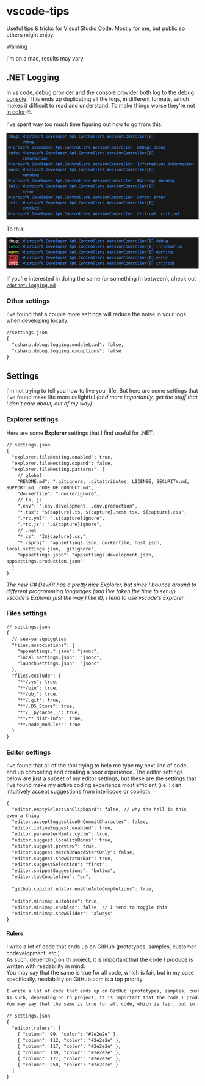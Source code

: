 # vscode-tips

Useful tips & tricks for Visual Studio Code. Mostly for me, but public so others might enjoy.

> [!Warning]
> I'm on a mac, results may vary

## .NET Logging

In vs code, [debug provider][dotnet-logging-debug-provider] and the [console provider][dotnet-logging-console-provider] both log to the [debug console][vscode-debug-console]. This ends up duplicating all the logs, in different formats, which makes it difficult to read and understand. To make things worse they're not [in color](/dotnet/logging.md#add-some-color) :roll_eyes:.

I've spent way too much time figuring out how to go from this:

![debug_console_log](./img/debug_console_log.png)

To this:

![console_log_allow_ansi_single_line](./img/console_log_allow_ansi_single_line.png)

If you're interested in doing the same (or something in between), check out [`/dotnet/logging.md`](/dotnet/logging.md)

### Other settings

I've found that a couple more settings will reduce the noise in your logs when developing locally:

```jsonc
//settings.json
{
  "csharp.debug.logging.moduleLoad": false,
  "csharp.debug.logging.exceptions": false
}
```

## Settings

I'm not trying to tell you how to live your life. But here are some settings that I've found make life more delightful _(and more importantly, get the stuff that I don't care about, out of my way)_.

### Explorer settings

Here are some **Explorer** settings that I find useful for .NET:

```jsonc
// settings.json
{
  "explorer.fileNesting.enabled": true,
  "explorer.fileNesting.expand": false,
  "explorer.fileNesting.patterns": {
    // global
    "README.md": ".gitignore, .gitattributes, LICENSE, SECURITY.md, SUPPORT.md, CODE_OF_CONDUCT.md",
    "dockerfile": ".dockerignore",
    // ts, js
    ".env": ".env.development, .env.production",
    "*.tsx": "${capture}.ts, ${capture}.test.tsx, ${capture}.css",
    ".*rc.yml": ".${capture}ignore",
    ".*rc.js": ".${capture}ignore",
    // .net
    "*.cs": "I${capture}.cs,",
    "*.csproj": "appsettings.json, dockerfile, host.json, local.settings.json, .gitignore",
    "appsettings.json": "appsettings.development.json, appsettings.production.json"
  }
}
```

_The new C# DevKit has a pretty nice Explorer, but since I bounce around to different programming languages (and I've taken the time to set up vscode's Explorer just the way I like it), I tend to use vscode's Explorer._

### Files settings

```jsonc
// settings.json
{
  // see-ya squigglies
  "files.associations": {
    "appsettings.*.json": "jsonc",
    "local.settings.json": "jsonc",
    "launchSettings.json": "jsonc"
  },
  "files.exclude": {
    "**/.vs": true,
    "**/bin": true,
    "**/obj": true,
    "**/.git": true,
    "**/.DS_Store": true,
    "**/__pycache__": true,
    "**/**.dist-info": true,
    "**/node_modules": true
  }
}
```

### Editor settings

I've found that all of the tool trying to help me type my next line of code, end up competing and creating a poor experience. The editor settings below are just a subset of my editor settings, but these are the settings that I've found make my active coding experience most efficient (i.e. I can intuitively accept suggestions from intellicode or copilot):

```jsonc
{
  "editor.emptySelectionClipboard": false, // why the hell is this even a thing
  "editor.acceptSuggestionOnCommitCharacter": false,
  "editor.inlineSuggest.enabled": true,
  "editor.parameterHints.cycle": true,
  "editor.suggest.localityBonus": true,
  "editor.suggest.preview": true,
  "editor.suggest.matchOnWordStartOnly": false,
  "editor.suggest.showStatusBar": true,
  "editor.suggestSelection": "first",
  "editor.snippetSuggestions": "bottom",
  "editor.tabCompletion": "on",

  "github.copilot.editor.enableAutoCompletions": true,

  "editor.minimap.autohide": true,
  "editor.minimap.enabled": false, // I tend to toggle this
  "editor.minimap.showSlider": "always"
}
```

#### Rulers

I write a lot of code that ends up on GitHub (prototypes, samples, customer codevelopment, etc.)<br/>
As such, depending on th project, it is important that the code I produce is written with readability in mind.<br/>
You may say that the same is true for all code, which is fair, but in my case specifically, readability on GitHub.com is a top priority.<br/>

```txt
I write a lot of code that ends up on GitHub (prototypes, samples, customer codevelopment, etc.)
As such, depending on th project, it is important that the code I produce is written with readability in mind.
You may say that the same is true for all code, which is fair, but in my case specifically, readability on GitHub.com is a top priority.
```

```jsonc
// settings.json
{
  "editor.rulers": [
    { "column": 99, "color": "#2e2e2e" },
    { "column": 112, "color": "#2e2e2e" },
    { "column": 117, "color": "#2e2e2e" },
    { "column": 139, "color": "#2e2e2e" },
    { "column": 177, "color": "#2e2e2e" },
    { "column": 250, "color": "#2e2e2e" }
  ]
}
```

[dotnet-logging-console-provider]: https://learn.microsoft.com/aspnet/core/fundamentals/logging/#console
[dotnet-logging-debug-provider]: https://learn.microsoft.com/aspnet/core/fundamentals/logging/#debug
[vscode-debug-console]: https://code.visualstudio.com/docs/editor/debugging
